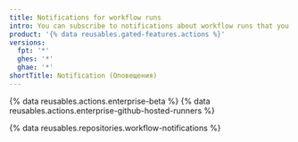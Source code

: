 ```yaml
---
title: Notifications for workflow runs
intro: You can subscribe to notifications about workflow runs that you trigger.
product: '{% data reusables.gated-features.actions %}'
versions:
  fpt: '*'
  ghes: '*'
  ghae: '*'
shortTitle: Notification (Оповещения)
---
```


{% data reusables.actions.enterprise-beta %}
{% data reusables.actions.enterprise-github-hosted-runners %}

{% data reusables.repositories.workflow-notifications %}
